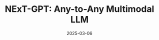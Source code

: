 ---
title: "NExT-GPT: Any-to-Any Multimodal LLM"
link: https://arxiv.org/abs/2309.05519
date: "2025-03-06"
presenter: Heloísa Oss Boll"
layout: page
---